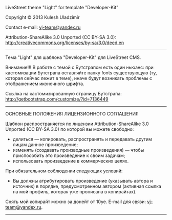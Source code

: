 LiveStreet theme "Light" for template "Developer-Kit"

Copyright © 2013 Kulesh Uladzimir

Contact e-mail: vj-team@yandex.ru

Attribution-ShareAlike 3.0 Unported (CC BY-SA 3.0):
http://creativecommons.org/licenses/by-sa/3.0/deed.en

------------------------------------------------------

Тема "Light" для шаблона "Developer-Kit" для LiveStreet CMS.

Внимание!!!
В работе с темой с Бутстрапом есть один ньюанс: при кастомизации Бутстрапа
оставляйте папку fonts существующую (ту, которая сейчас лежит в теме),
иначе будут возникать проблемы с отображением иконочного шрифта.

Ссылка на кастомизированную страницу Бутстрапа: http://getbootstrap.com/customize/?id=7136449

------------------------------------------------------

ОСНОВНЫЕ ПОЛОЖЕНИЯ ЛИЦЕНЗИОННОГО СОГЛАШЕНИЯ

Шаблон распространяется по лицензии Attribution-ShareAlike 3.0 Unported (CC BY-SA 3.0) по которой вы можете свободно:
- делиться — копировать, распространять и передавать другим лицам данное произведение;
- изменять (создавать производные произведения) — чтобы приспособить это произведение к своим задачам;
- использовать произведение в коммерческих целях.

При обязательном соблюдении следующих условий:
- Вы должны атрибутировать произведение (указывать автора и источник) в порядке, предусмотренном автором (активная ссылка на мой профиль, которая уже прописана в копирайтах).

Снять мой копирайт можно за донейт от 10уе.
E-mail для связи: vj-team@yandex.ru.

------------------------------------------------------
